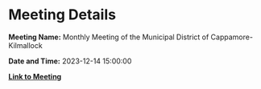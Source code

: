 # Meeting Details

**Meeting Name:** Monthly Meeting of the Municipal District of Cappamore-Kilmallock

**Date and Time:** 2023-12-14 15:00:00

**[Link to Meeting](https://www.limerick.ie/council/whats-on/monthly-meeting-of-the-municipal-district-of-cappamore-kilmallock-9)**
